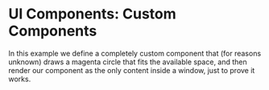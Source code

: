# UI Components: Custom Components

In this example we define a completely custom component that (for reasons unknown) draws a magenta circle that fits the available space, and then render our component as the only content inside a window, just to prove it works.
